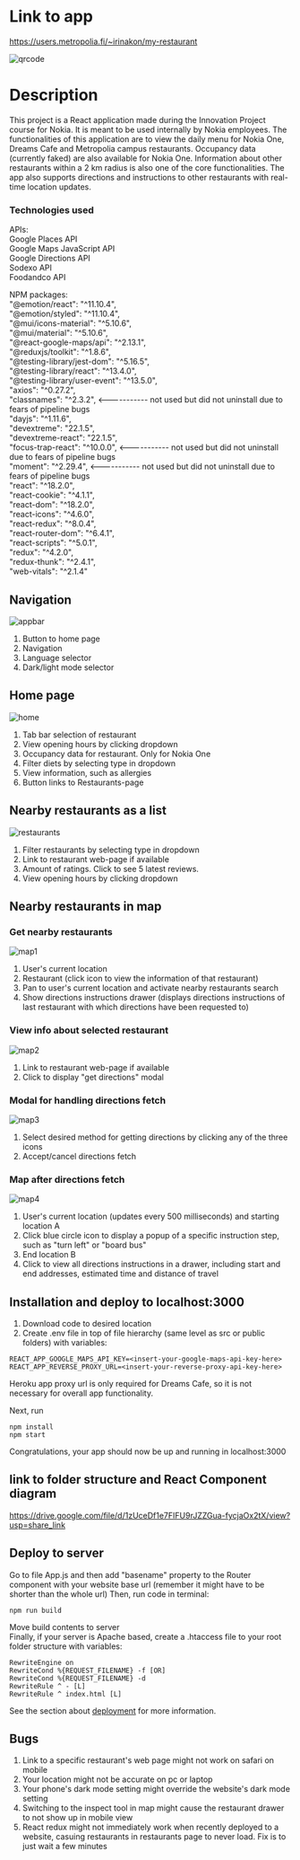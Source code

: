 # Link to app
https://users.metropolia.fi/~irinakon/my-restaurant  
  
  
![qrcode](https://github.com/vvitchforest/MyRestaurant/blob/master/public/my-restaurant-qr.png)

# Description

This project is a React application made during the Innovation Project course for Nokia. It is meant to be used internally by Nokia employees. The functionalities of this application are to view the daily menu for Nokia One, Dreams Cafe and Metropolia campus restaurants. Occupancy data (currently faked) are also available for Nokia One. Information about other restaurants within a 2 km radius is also one of the core functionalities. The app also supports directions and instructions to other restaurants with real-time location updates.

### Technologies used
APIs:  
  Google Places API  
  Google Maps JavaScript API  
  Google Directions API  
  Sodexo API  
  Foodandco API  
   
 NPM packages:  
  "@emotion/react": "^11.10.4",  
  "@emotion/styled": "^11.10.4",  
  "@mui/icons-material": "^5.10.6",  
  "@mui/material": "^5.10.6",  
  "@react-google-maps/api": "^2.13.1",  
  "@reduxjs/toolkit": "^1.8.6",  
  "@testing-library/jest-dom": "^5.16.5",  
  "@testing-library/react": "^13.4.0",  
  "@testing-library/user-event": "^13.5.0",  
  "axios": "^0.27.2",  
  "classnames": "^2.3.2", <----------- not used but did not uninstall due to fears of pipeline bugs  
  "dayjs": "^1.11.6",  
  "devextreme": "22.1.5",  
  "devextreme-react": "22.1.5",  
  "focus-trap-react": "^10.0.0", <----------- not used but did not uninstall due to fears of pipeline bugs  
  "moment": "^2.29.4", <----------- not used but did not uninstall due to fears of pipeline bugs  
  "react": "^18.2.0",  
  "react-cookie": "^4.1.1",  
  "react-dom": "^18.2.0",  
  "react-icons": "^4.6.0",  
  "react-redux": "^8.0.4",  
  "react-router-dom": "^6.4.1",  
  "react-scripts": "^5.0.1",  
  "redux": "^4.2.0",  
  "redux-thunk": "^2.4.1",  
  "web-vitals": "^2.1.4"  
  
## Navigation

![appbar](https://github.com/vvitchforest/MyRestaurant/blob/master/public/appbar.png)

1. Button to home page
2. Navigation
3. Language selector
4. Dark/light mode selector

## Home page

![home](https://github.com/vvitchforest/MyRestaurant/blob/master/public/home.png)

1. Tab bar selection of restaurant
2. View opening hours by clicking dropdown
3. Occupancy data for restaurant. Only for Nokia One
4. Filter diets by selecting type in dropdown
5. View information, such as allergies
6. Button links to Restaurants-page

## Nearby restaurants as a list

![restaurants](https://github.com/vvitchforest/MyRestaurant/blob/master/public/restaurants.png)

1. Filter restaurants by selecting type in dropdown
2. Link to restaurant web-page if available
3. Amount of ratings. Click to see 5 latest reviews.
4. View opening hours by clicking dropdown

## Nearby restaurants in map

### Get nearby restaurants

![map1](https://github.com/vvitchforest/MyRestaurant/blob/master/public/map1.png)

1. User's current location
2. Restaurant (click icon to view the information of that restaurant)
3. Pan to user's current location and activate nearby restaurants search
4. Show directions instructions drawer (displays directions instructions of last restaurant with which directions have been requested to)

### View info about selected restaurant

![map2](https://github.com/vvitchforest/MyRestaurant/blob/master/public/map2.png)

1. Link to restaurant web-page if available
2. Click to display "get directions" modal

### Modal for handling directions fetch

![map3](https://github.com/vvitchforest/MyRestaurant/blob/master/public/map3.png)

1. Select desired method for getting directions by clicking any of the three icons
2. Accept/cancel directions fetch

### Map after directions fetch

![map4](https://github.com/vvitchforest/MyRestaurant/blob/master/public/map4.png)

1. User's current location (updates every 500 milliseconds) and starting location A
2. Click blue circle icon to display a popup of a specific instruction step, such as "turn left" or "board bus"
3. End location B
4. Click to view all directions instructions in a drawer, including start and end addresses, estimated time and distance of travel

## Installation and deploy to localhost:3000

1. Download code to desired location
2. Create .env file in top of file hierarchy (same level as src or public folders) with variables:
```
REACT_APP_GOOGLE_MAPS_API_KEY=<insert-your-google-maps-api-key-here>
REACT_APP_REVERSE_PROXY_URL=<insert-your-reverse-proxy-api-key-here>
```

Heroku app proxy url is only required for Dreams Cafe, so it is not necessary for overall app functionality.

Next, run
```
npm install
npm start
```

Congratulations, your app should now be up and running in localhost:3000

## link to folder structure and React Component diagram
https://drive.google.com/file/d/1zUceDf1e7FIFU9rJZZGua-fycjaOx2tX/view?usp=share_link

## Deploy to server

Go to file App.js and then add "basename" property to the Router component with your website base url (remember it might have to be shorter than the whole url)
Then, run code in terminal: 
```
npm run build
```
Move build contents to server  
Finally, if your server is Apache based, create a .htaccess file to your root folder structure with variables:
```
RewriteEngine on
RewriteCond %{REQUEST_FILENAME} -f [OR]
RewriteCond %{REQUEST_FILENAME} -d
RewriteRule ^ - [L]
RewriteRule ^ index.html [L]
```

See the section about [deployment](https://facebook.github.io/create-react-app/docs/deployment) for more information.

## Bugs

1. Link to a specific restaurant's web page might not work on safari on mobile
2. Your location might not be accurate on pc or laptop
3. Your phone's dark mode setting might override the website's dark mode setting
4. Switching to the inspect tool in map might cause the restaurant drawer to not show up in mobile view
5. React redux might not immediately work when recently deployed to a website, casuing restaurants in restaurants page to never load. Fix is to just wait a few minutes

